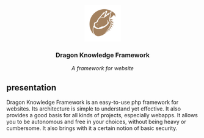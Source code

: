 <div align="center">
    <img alt="logo" src=".ksinf/logo_badge.png" height="95">
    <h3>Dragon Knowledge Framework</h3>
    <p><em>A framework for website</em></p>
</div>

## presentation
Dragon Knowledge Framework is an easy-to-use php framework for websites. Its architecture is simple to understand yet effective. It also provides a good basis for all kinds of projects, especially webapps. It allows you to be autonomous and free in your choices, without being heavy or cumbersome. It also brings with it a certain notion of basic security.